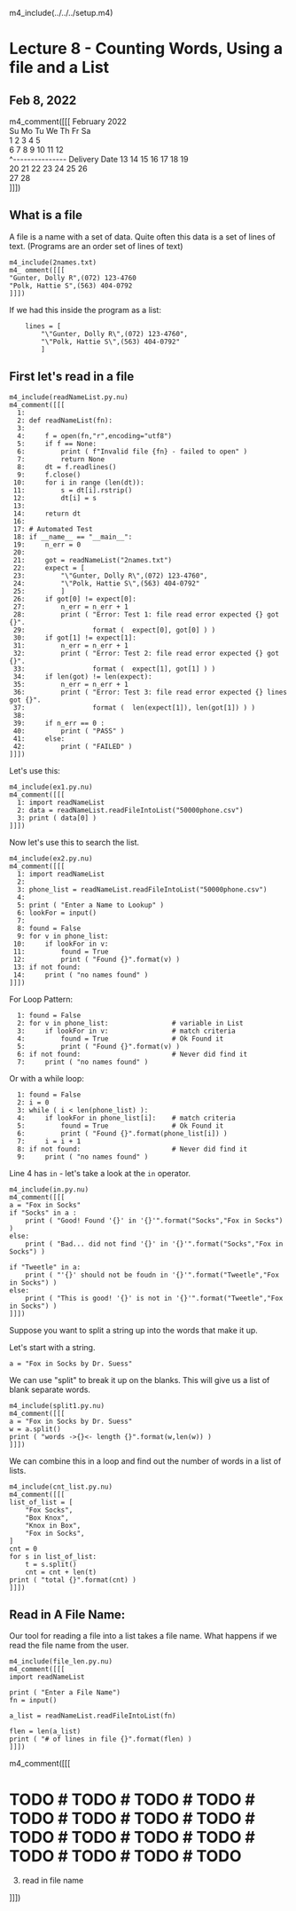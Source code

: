 m4_include(../../../setup.m4)

# Lecture 8 - Counting Words, Using a file and a List

## Feb 8, 2022

m4_comment([[[
   February 2022      
Su Mo Tu We Th Fr Sa  
       1  2  3  4  5  
 6  7  8  9 10 11 12  
       ^--------------- Delivery Date
13 14 15 16 17 18 19  
20 21 22 23 24 25 26  
27 28                 
]]])


## What is a file

A file is a name with a set of data.  Quite often this data is a set of lines of text.
(Programs are an order set of lines of text)

```
m4_include(2names.txt)
m4_ omment([[[
"Gunter, Dolly R",(072) 123-4760
"Polk, Hattie S",(563) 404-0792
]]])
```

If we had this inside the program as a list:

```
    lines = [
        "\"Gunter, Dolly R\",(072) 123-4760",
        "\"Polk, Hattie S\",(563) 404-0792"
        ]
```


## First let's read in a file

```
m4_include(readNameList.py.nu)
m4_comment([[[
  1: 
  2: def readNameList(fn):
  3: 
  4:     f = open(fn,"r",encoding="utf8")
  5:     if f == None:
  6:         print ( f"Invalid file {fn} - failed to open" )
  7:         return None
  8:     dt = f.readlines()
  9:     f.close()
 10:     for i in range (len(dt)):
 11:         s = dt[i].rstrip()
 12:         dt[i] = s
 13: 
 14:     return dt
 16: 
 17: # Automated Test
 18: if __name__ == "__main__":
 19:     n_err = 0
 20: 
 21:     got = readNameList("2names.txt")
 22:     expect = [
 23:         "\"Gunter, Dolly R\",(072) 123-4760",
 24:         "\"Polk, Hattie S\",(563) 404-0792"
 25:         ]
 26:     if got[0] != expect[0]:
 27:         n_err = n_err + 1
 28:         print ( "Error: Test 1: file read error expected {} got {}".
 29:                 format (  expect[0], got[0] ) )
 30:     if got[1] != expect[1]:
 31:         n_err = n_err + 1
 32:         print ( "Error: Test 2: file read error expected {} got {}".
 33:                 format (  expect[1], got[1] ) )
 34:     if len(got) != len(expect):
 35:         n_err = n_err + 1
 36:         print ( "Error: Test 3: file read error expected {} lines got {}".
 37:                 format (  len(expect[1]), len(got[1]) ) )
 38: 
 39:     if n_err == 0 :
 40:         print ( "PASS" )
 41:     else:
 42:         print ( "FAILED" )
]]])
```


Let's use this:

```
m4_include(ex1.py.nu)
m4_comment([[[
  1: import readNameList
  2: data = readNameList.readFileIntoList("50000phone.csv")
  3: print ( data[0] )
]]])
```

Now let's use this to search the list.

```
m4_include(ex2.py.nu)
m4_comment([[[
  1: import readNameList
  2: 
  3: phone_list = readNameList.readFileIntoList("50000phone.csv")
  4: 
  5: print ( "Enter a Name to Lookup" )
  6: lookFor = input()
  7: 
  8: found = False
  9: for v in phone_list:
 10:     if lookFor in v:
 11:         found = True
 12:         print ( "Found {}".format(v) )
 13: if not found:
 14:     print ( "no names found" )
]]])
```

For Loop Pattern:

```
  1: found = False
  2: for v in phone_list:                # variable in List
  3:     if lookFor in v:                # match criteria
  4:         found = True                # Ok Found it
  5:         print ( "Found {}".format(v) )
  6: if not found:                       # Never did find it
  7:     print ( "no names found" )
```

Or with a while loop:


```
  1: found = False
  2: i = 0
  3: while ( i < len(phone_list) ):
  4:     if lookFor in phone_list[i]:    # match criteria
  5:         found = True                # Ok Found it
  6:         print ( "Found {}".format(phone_list[i]) )
  7:     i = i + 1
  8: if not found:                       # Never did find it
  9:     print ( "no names found" )
```

Line 4 has `in` - let's take a look at the `in` operator.

```
m4_include(in.py.nu)
m4_comment([[[
a = "Fox in Socks"
if "Socks" in a :
    print ( "Good! Found '{}' in '{}'".format("Socks","Fox in Socks") )
else:
    print ( "Bad... did not find '{}' in '{}'".format("Socks","Fox in Socks") )

if "Tweetle" in a:
    print ( "'{}' should not be foudn in '{}'".format("Tweetle","Fox in Socks") )
else:
    print ( "This is good! '{}' is not in '{}'".format("Tweetle","Fox in Socks") )
]]])
```

Suppose you want to split a string up into the words that make it up.

Let's start with a string.

```
a = "Fox in Socks by Dr. Suess"
```

We can use "split" to break it up on the blanks.  This will give us a list of blank
separate words.

```
m4_include(split1.py.nu)
m4_comment([[[
a = "Fox in Socks by Dr. Suess"
w = a.split()
print ( "words ->{}<- length {}".format(w,len(w)) )
]]])
```








We can combine this in a loop and find out the number of words in a list
of lists.

```
m4_include(cnt_list.py.nu)
m4_comment([[[
list_of_list = [
	"Fox Socks",
	"Box Knox",
	"Knox in Box",
	"Fox in Socks",	
]
cnt = 0
for s in list_of_list:
	t = s.split()
	cnt = cnt + len(t)
print ( "total {}".format(cnt) )
]]])
```









## Read in A File Name:

Our tool for reading a file into a list takes a file name.  What happens if we 
read the file name from the user.

```
m4_include(file_len.py.nu)
m4_comment([[[
import readNameList

print ( "Enter a File Name")
fn = input()

a_list = readNameList.readFileIntoList(fn)

flen = len(a_list)
print ( "# of lines in file {}".format(flen) )
]]])
``` 








m4_comment([[[

# TODO # TODO # TODO # TODO # TODO # TODO # TODO # TODO # TODO # TODO # TODO # TODO # TODO # TODO # TODO # TODO #

3. read in file name

]]])


